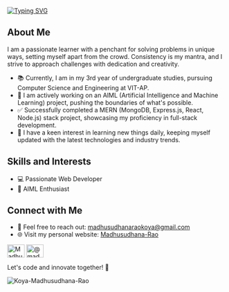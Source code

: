 <!--# Hi there! 👋 I'm Madhusudhana Rao -->
<!--# Hi there! 👋 I'm Madhusudhana Rao -->

[![Typing SVG](https://readme-typing-svg.herokuapp.com?size=32&width=600&height=80&color=00FF00&lines=Hello+all+👋👋;I+am+Madhusudhana+Rao;AI+ML+Enthusiast;Passionate+Web+Developer;Java+Expert)](https://git.io/typing-svg)



## About Me

I am a passionate learner with a penchant for solving problems in unique ways, setting myself apart from the crowd. Consistency is my mantra, and I strive to approach challenges with dedication and creativity.

- 📚 Currently, I am in my 3rd year of undergraduate studies, pursuing Computer Science and Engineering at VIT-AP.
- 🚀 I am actively working on an AIML (Artificial Intelligence and Machine Learning) project, pushing the boundaries of what's possible.
- ✅ Successfully completed a MERN (MongoDB, Express.js, React, Node.js) stack project, showcasing my proficiency in full-stack development.
- 🌱 I have a keen interest in learning new things daily, keeping myself updated with the latest technologies and industry trends.

## Skills and Interests

- 💻 Passionate Web Developer
- 🤖 AIML Enthusiast

<!--## GitHub Stats

[![Madhusudhana Rao's GitHub Stats](https://github-readme-stats.vercel.app/api?username=Koya-Madhusudhana-Rao&show_icons=false&hide=contribs,prs&count_private=true&theme=radical)](https://github.com/Koya-Madhusudhana-Rao)-->


## Connect with Me

- 📧 Feel free to reach out: madhusudhanaraokoya@gmail.com
- 🌐 Visit my personal website: [Madhusudhana-Rao](https://github.com/Koya-Madhusudhana-Rao)

<a href="https://www.linkedin.com/in/koya-madhusudhana-rao-7a2974233" target="blank"><img align="center" src="https://raw.githubusercontent.com/rahuldkjain/github-profile-readme-generator/master/src/images/icons/Social/linked-in-alt.svg" alt="Madhusudhana Rao" height="30" width="40" /></a>
<a href="https://www.hackerrank.com/profile/madhusudhanarao8" target="blank"><img align="center" src="https://raw.githubusercontent.com/rahuldkjain/github-profile-readme-generator/master/src/images/icons/Social/hackerrank.svg" alt="@madhusudhanarao8" height="30" width="40" /></a>
<!--<a href="https://leetcode.com/usercode2003/" target="blank"><img align="center" src="https://raw.githubusercontent.com/rahuldkjain/github-profile-readme-generator/master/src/images/icons/Social/leetcode.svg" alt="LeetCode" height="30" width="40" /></a> -->



Let's code and innovate together! 🚀 <p align="left"> 
  <img src="https://komarev.com/ghpvc/?username=Koya-Madhusudhana-Rao&label=Profile%20views&color=0e75b6&style=flat" alt="Koya-Madhusudhana-Rao" /> 
</p>

